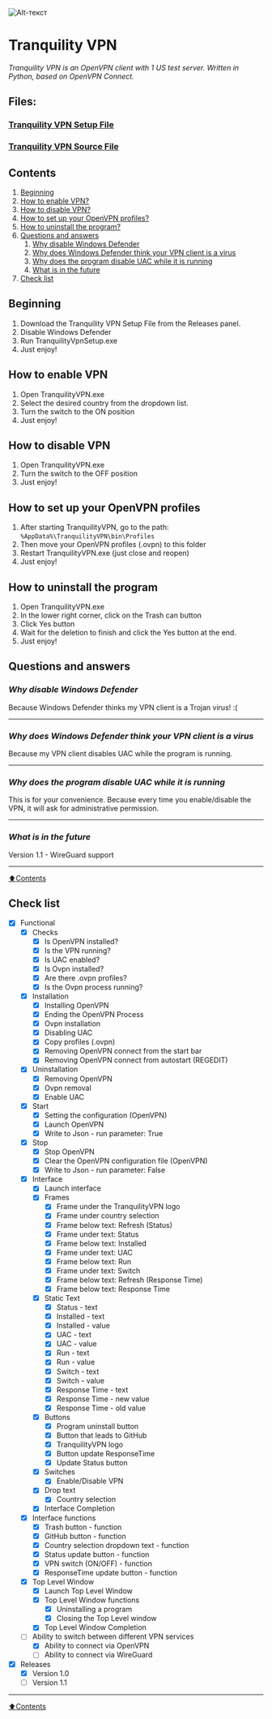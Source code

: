 ![Alt-текст](https://i.ibb.co/1RNd4BC/Tranquillity-Studo.png "Tranquility Studio")

# **Tranquility VPN**
*Tranquility VPN is an OpenVPN client with 1 US test server. Written in Python, based on OpenVPN Connect.*

## **Files:**
### [Tranquility VPN Setup File](https://github.com/TeaGG2020/TranquilityVPN/releases/tag/SetupFile)
### [Tranquility VPN Source File](https://github.com/TeaGG2020/TranquilityVPN/releases/tag/SourceFile)  
## **Contents** 

1. [Beginning](#Beginning)
2. [How to enable VPN?](#How-to-enable-VPN)
3. [How to disable VPN?](#How-to-disable-VPN)
4. [How to set up your OpenVPN profiles?](#How-to-set-up-your-OpenVPN-profiles)
5. [How to uninstall the program?](#How-to-uninstall-the-program)
6. [Questions and answers](#Questions-and-answers)
    1. [Why disable Windows Defender](#Why-disable-Windows-Defender)
    2. [Why does Windows Defender think your VPN client is a virus](#Why-does-Windows-Defender-think-your-VPN-client-is-a-virus)
    3. [Why does the program disable UAC while it is running](#Why-does-the-program-disable-UAC-while-it-is-running)
    4. [What is in the future](#What-is-in-the-future)
8. [Check list](#Check-list)
## **Beginning**
1. Download the Tranquility VPN Setup File from the Releases panel.
2. Disable Windows Defender
3. Run TranquilityVpnSetup.exe
4. Just enjoy!
## **How to enable VPN**
1. Open TranquilityVPN.exe
2. Select the desired country from the dropdown list.
3. Turn the switch to the ON position
4. Just enjoy!
## **How to disable VPN**
1. Open TranquilityVPN.exe
2. Turn the switch to the OFF position
3. Just enjoy!
## **How to set up your OpenVPN profiles**
1. After starting TranquilityVPN, go to the path:  
```%AppData%\TranquilityVPN\bin\Profiles```  
2. Then move your OpenVPN profiles (.ovpn) to this folder  
3. Restart TranquilityVPN.exe (just close and reopen)  
4. Just enjoy!
## **How to uninstall the program**
1. Open TranquilityVPN.exe
2. In the lower right corner, click on the Trash can button
3. Click Yes button
4. Wait for the deletion to finish and click the Yes button at the end.
5. Just enjoy!
## **Questions and answers**
### *Why disable Windows Defender*
Because Windows Defender thinks my VPN client is a Trojan virus! :(
____
### *Why does Windows Defender think your VPN client is a virus*
Because my VPN client disables UAC while the program is running.
____
### *Why does the program disable UAC while it is running*
This is for your convenience. Because every time you enable/disable the VPN, it will ask for administrative permission.
____
### *What is in the future*
Version 1.1 - WireGuard support
____
[:arrow_up:Contents](#Contents)
## **Check list** 

- [X] Functional
	- [X] Checks
        - [X] Is OpenVPN installed?
        - [X] Is the VPN running?
        - [X] Is UAC enabled?
        - [X] Is Ovpn installed?
        - [X] Are there .ovpn profiles?
        - [X] Is the Ovpn process running?
	- [X] Installation
        - [X] Installing OpenVPN
        - [X] Ending the OpenVPN Process
        - [X] Ovpn installation
        - [X] Disabling UAC
        - [X] Copy profiles (.ovpn)
        - [X] Removing OpenVPN connect from the start bar
        - [X] Removing OpenVPN connect from autostart (REGEDIT)
	- [X] Uninstallation
        - [X] Removing OpenVPN
        - [X] Ovpn removal
        - [X] Enable UAC
	- [X] Start 
        - [X] Setting the configuration (OpenVPN)
        - [X] Launch OpenVPN
        - [X] Write to Json - run parameter: True
	- [X] Stop
        - [X] Stop OpenVPN
        - [X] Clear the OpenVPN configuration file (OpenVPN)
        - [X] Write to Json - run parameter: False
	- [X] Interface
        - [X] Launch interface  
        - [X] Frames
            - [X] Frame under the TranquilityVPN logo
            - [X] Frame under country selection
            - [X] Frame below text: Refresh (Status)
            - [X] Frame under text: Status
            - [X] Frame below text: Installed
            - [X] Frame under text: UAC
            - [X] Frame below text: Run
            - [X] Frame under text: Switch
            - [X] Frame below text: Refresh (Response Time)
            - [X] Frame below text: Response Time
        - [X] Static Text
            - [X] Status - text 
            - [X] Installed - text
            - [X] Installed - value
            - [X] UAC - text
            - [X] UAC - value
            - [X] Run - text
            - [X] Run - value
            - [X] Switch - text
            - [X] Switch - value
            - [X] Response Time - text
            - [X] Response Time - new value
            - [X] Response Time - old value
        - [X] Buttons
            - [X] Program uninstall button
            - [X] Button that leads to GitHub
            - [X] TranquilityVPN logo
            - [X] Button update ResponseTime
            - [X] Update Status button
        - [X] Switches
            - [X] Enable/Disable VPN
        - [X] Drop text
            - [X] Country selection
        - [X] Interface Completion
	- [X] Interface functions
        - [X] Trash button - function
        - [X] GitHub button - function
        - [X] Country selection dropdown text - function
        - [X] Status update button - function
        - [X] VPN switch (ON/OFF) - function
        - [X] ResponseTime update button - function
	- [X] Top Level Window
        - [X] Launch Top Level Window
        - [X] Top Level Window functions
            - [X] Uninstalling a program
            - [X] Closing the Top Level window
        - [X] Top Level Window Completion
	- [ ] Ability to switch between different VPN services
        - [X] Ability to connect via OpenVPN
        - [ ] Ability to connect via WireGuard

- [X] Releases
    - [X] Version 1.0
    - [ ] Version 1.1
____
[:arrow_up:Contents](#Contents)
